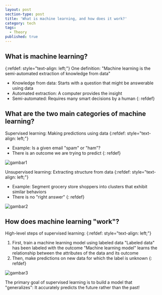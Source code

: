 ```yaml
---
layout: post
section-type: post
title: 'What is machine learning, and how does it work?'
category: tech
tags:
  - Theory
published: true
---
```

## What is machine learning?
{:refdef: style="text-align: left;"}
One definition: "Machine learning is the semi-automated extraction of knowledge from data"
- Knowledge from data: Starts with a question that might be answerable using data
- Automated extraction: A computer provides the insight
- Semi-automated: Requires many smart decisions by a human
{: refdef}

## What are the two main categories of machine learning?
Supervised learning: Making predictions using data
{:refdef: style="text-align: left;"}
- Example: Is a given email "spam" or "ham"?
- There is an outcome we are trying to predict
{: refdef}

![gambar1]({{site.baseurl}}/img/10.jpg)

Unsupervised learning: Extracting structure from data
{:refdef: style="text-align: left;"}
- Example: Segment grocery store shoppers into clusters that exhibit similar behaviors
- There is no "right answer"
{: refdef}

![gambar2]({{site.baseurl}}/img/11.jpg)

## How does machine learning "work"?
High-level steps of supervised learning:
{:refdef: style="text-align: left;"}
1. First, train a machine learning model using labeled data
"Labeled data" has been labeled with the outcome
"Machine learning model" learns the relationship between the attributes of the data and its outcome
2. Then, make predictions on new data for which the label is unknown
{: refdef}

![gambar3]({{site.baseurl}}/img/12.jpg)

The primary goal of supervised learning is to build a model that "generalizes": It accurately predicts the future rather than the past!
